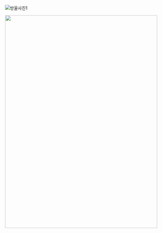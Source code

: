 ![방울사진1](https://user-images.githubusercontent.com/49617190/204704448-6c2ea206-b5cb-454a-acaa-9dc55741fdbf.png)


<img src="https://user-images.githubusercontent.com/49617190/204704448-6c2ea206-b5cb-454a-acaa-9dc55741fdbf.png"  width="500" height="700">

